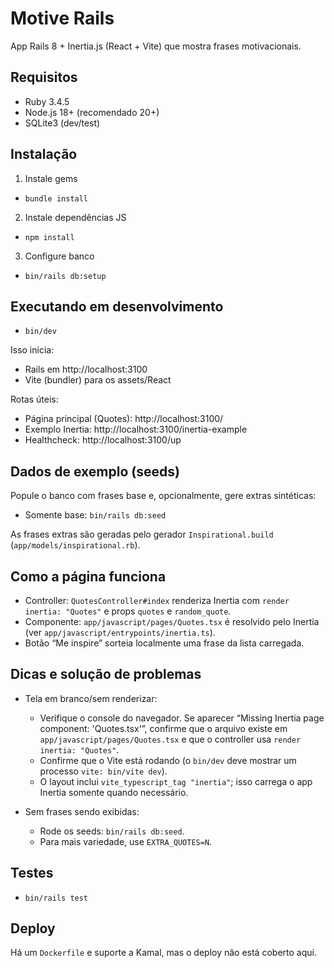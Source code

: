 # Motive Rails

App Rails 8 + Inertia.js (React + Vite) que mostra frases motivacionais.

## Requisitos

- Ruby 3.4.5
- Node.js 18+ (recomendado 20+)
- SQLite3 (dev/test)

## Instalação

1) Instale gems
- `bundle install`

2) Instale dependências JS
- `npm install`

3) Configure banco
- `bin/rails db:setup`

## Executando em desenvolvimento

- `bin/dev`

Isso inicia:
- Rails em http://localhost:3100
- Vite (bundler) para os assets/React

Rotas úteis:
- Página principal (Quotes): http://localhost:3100/
- Exemplo Inertia: http://localhost:3100/inertia-example
- Healthcheck: http://localhost:3100/up

## Dados de exemplo (seeds)

Popule o banco com frases base e, opcionalmente, gere extras sintéticas:

- Somente base: `bin/rails db:seed`

As frases extras são geradas pelo gerador `Inspirational.build` (`app/models/inspirational.rb`).

## Como a página funciona

- Controller: `QuotesController#index` renderiza Inertia com `render inertia: "Quotes"` e props `quotes` e `random_quote`.
- Componente: `app/javascript/pages/Quotes.tsx` é resolvido pelo Inertia (ver `app/javascript/entrypoints/inertia.ts`).
- Botão “Me inspire” sorteia localmente uma frase da lista carregada.

## Dicas e solução de problemas

- Tela em branco/sem renderizar:
	- Verifique o console do navegador. Se aparecer “Missing Inertia page component: 'Quotes.tsx'”, confirme que o arquivo existe em `app/javascript/pages/Quotes.tsx` e que o controller usa `render inertia: "Quotes"`.
	- Confirme que o Vite está rodando (o `bin/dev` deve mostrar um processo `vite: bin/vite dev`).
	- O layout inclui `vite_typescript_tag "inertia"`; isso carrega o app Inertia somente quando necessário.

- Sem frases sendo exibidas:
	- Rode os seeds: `bin/rails db:seed`.
	- Para mais variedade, use `EXTRA_QUOTES=N`.

## Testes

- `bin/rails test`

## Deploy

Há um `Dockerfile` e suporte a Kamal, mas o deploy não está coberto aqui.

